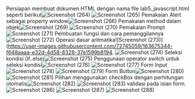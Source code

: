 Persiapan membuat dokumen HTML dengan nama file lab5_javascript.html seperti berikut![Screenshot (264)](https://user-images.githubusercontent.com/72745059/163675276-a0fb46ca-4597-46a8-a59d-f84026350caa.png)
![Screenshot (265)](https://user-images.githubusercontent.com/72745059/163675281-6eb1d156-3e3d-4932-b298-5ac66cfbe508.png)
Pemakaian Alert sebagai property window![Screenshot (266)](https://user-images.githubusercontent.com/72745059/163675287-bd2aa194-5951-42b1-85ab-187bfcfd8d0a.png)
Pemakaian method dalam objek![Screenshot (269)](https://user-images.githubusercontent.com/72745059/163675298-b018b4b0-be85-4436-bcda-3ace95d4402d.png)
![Screenshot (270)](https://user-images.githubusercontent.com/72745059/163675303-d80af43d-5460-46d5-8095-5c0ae98d61aa.png)
Pemakaian Prompt![Screenshot (271)](https://user-images.githubusercontent.com/72745059/163675321-b5cf774c-86ec-485c-82a9-04e506fe048e.png)
Pembuatan fungsi dan cara pemanggilannya![Screenshot (272)](https://user-images.githubusercontent.com/72745059/163675331-60d7aa55-714b-4b7a-a787-f7f5eca4b5f7.png)
Operasi dasar aritmatika![Screenshot (273)](https://user-images.githubusercontent.com/72745059/163675344-f648aaaa-e32d-4d58-8328-37e1599b8194.
![Screenshot (274)](https://user-images.githubusercontent.com/72745059/163675386-c1ef1bd1-a430-4f31-8619-502d6ccba66f.png)
Seleksi kondisi (if..else)![Screenshot (275)](https://user-images.githubusercontent.com/72745059/163675399-4ba4cdb8-282e-4b2d-842b-ea2d9af69b1e.png)
Penggunaan operator switch untuk seleksi kondisi![Screenshot (276)](https://user-images.githubusercontent.com/72745059/163675421-a8b6887d-72c5-4421-9f32-e2914ee4e37d.png)
![Screenshot (277)](https://user-images.githubusercontent.com/72745059/163675424-a4020e77-af0f-48fe-9d31-440e27d20a81.png)
Form Input![Screenshot (278)](https://user-images.githubusercontent.com/72745059/163675435-0ae29d4b-3dae-4d30-84bd-a5b011691cf5.png)
![Screenshot (279)](https://user-images.githubusercontent.com/72745059/163675441-3f8e6f10-6523-4d6c-9fa7-a438865e511b.png)
Form Button![Screenshot (280)](https://user-images.githubusercontent.com/72745059/163675449-8b0b9532-b6e7-4cf8-916f-055a32a7ab90.png)
![Screenshot (281)](https://user-images.githubusercontent.com/72745059/163675453-326c98d5-194a-46a0-bf26-1f7ee7f18f88.png)
Pilihan menggunakan checkBox dengan perhitungan otomatis![Screenshot (282)](https://user-images.githubusercontent.com/72745059/163675476-7633fe6f-dae4-4abd-918f-76b2819644e2.png)
![Screenshot (283)](https://user-images.githubusercontent.com/72745059/163675491-3b4c2842-b8bb-45b9-95d7-910be8f28304.png)
validasi pada isian form.![Screenshot (286)](https://user-images.githubusercontent.com/72745059/163675506-569017c8-6b6a-41d0-9525-a4794f622b2f.png)
![Screenshot (287)](https://user-images.githubusercontent.com/72745059/163675513-72c9cc9f-78df-4d0e-8edd-98c4e78c5815.png)
![Screenshot (288)](https://user-images.githubusercontent.com/72745059/163675519-e0196258-6db7-4e25-bdb2-98b54c1e8d0f.png)
